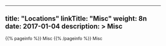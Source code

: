 
---
title: "Locations"
linkTitle: "Misc"
weight: 8n
date: 2017-01-04
description: >
 Misc
---

{{% pageinfo %}}
Misc
{{% /pageinfo %}}
Misc
